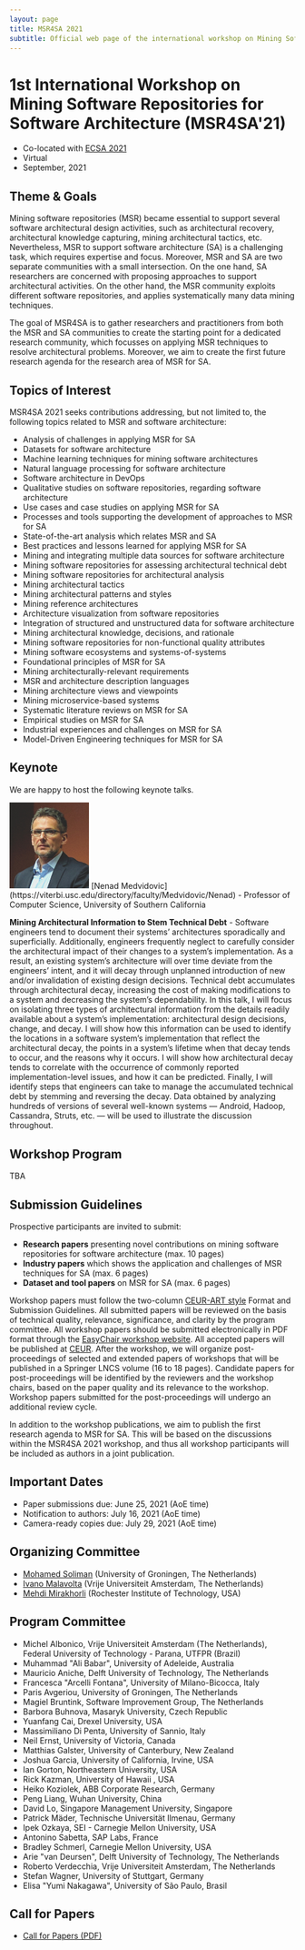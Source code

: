 ```yaml
---
layout: page
title: MSR4SA 2021
subtitle: Official web page of the international workshop on Mining Software Repositories for Software Architecture
---
```


# 1st International Workshop on Mining Software Repositories for Software Architecture (MSR4SA'21)  

- Co-located with [ECSA 2021](https://conf.researchr.org/home/ecsa-2021) 
- Virtual
- September, 2021

## Theme & Goals
Mining software repositories (MSR) became essential to support several software architectural design activities, such as architectural recovery, architectural knowledge capturing, mining architectural tactics, etc. Nevertheless, MSR to support software architecture (SA) is a challenging task, which requires expertise and focus. Moreover, MSR and SA are two separate communities with a small intersection. On the one hand, SA researchers are concerned with proposing approaches to support architectural activities. On the other hand, the MSR community exploits different software repositories, and applies systematically many data mining techniques.

The goal of MSR4SA is to gather researchers and practitioners from both the MSR and SA communities to create the starting point for a dedicated research community, which focusses on applying MSR techniques to resolve architectural problems. Moreover, we aim to create the first future research agenda for the research area of MSR for SA.

## Topics of Interest

MSR4SA 2021 seeks contributions addressing, but not limited to, the following topics related to MSR and software architecture:
- Analysis of challenges in applying MSR for SA
- Datasets for software architecture
- Machine learning techniques for mining software architectures
- Natural language processing for software architecture
- Software architecture in DevOps
- Qualitative studies on software repositories, regarding software architecture
- Use cases and case studies on applying MSR for SA
- Processes and tools supporting the development of approaches to MSR for SA
- State-of-the-art analysis which relates MSR and SA
- Best practices and lessons learned for applying MSR for SA
- Mining and integrating multiple data sources for software architecture
- Mining software repositories for assessing architectural technical debt
- Mining software repositories for architectural analysis
- Mining architectural tactics
- Mining architectural patterns and styles
- Mining reference architectures
- Architecture visualization from software repositories
- Integration of structured and unstructured data for software architecture 
- Mining architectural knowledge, decisions, and rationale
- Mining software repositories for non-functional quality attributes
- Mining software ecosystems and systems-of-systems
- Foundational principles of MSR for SA
- Mining architecturally-relevant requirements
- MSR and architecture description languages
- Mining architecture views and viewpoints
- Mining microservice-based systems
- Systematic literature reviews on MSR for SA
- Empirical studies on MSR for SA
- Industrial experiences and challenges on MSR for SA
- Model-Driven Engineering techniques for MSR for SA

## Keynote

We are happy to host the following keynote talks.

<img src="https://github.com/MSR4SA/msr4sa.github.io/blob/main/img/nenad_medvidovic.jpg?raw=true" alt="Nenad Medvidovic" style="width: 10em;" />
[Nenad Medvidovic](https://viterbi.usc.edu/directory/faculty/Medvidovic/Nenad) - Professor of Computer Science, University of Southern California

**Mining Architectural Information to Stem Technical Debt** - Software engineers tend to document their systems’ architectures sporadically and superficially. Additionally, engineers frequently neglect to carefully consider the architectural impact of their changes to a system’s implementation. As a result, an existing system’s architecture will over time deviate from the engineers’ intent, and it will decay through unplanned introduction of new and/or invalidation of existing design decisions. Technical debt accumulates through architectural decay, increasing the cost of making modifications to a system and decreasing the system’s dependability. In this talk, I will focus on isolating three types of architectural information from the details readily available about a system’s implementation: architectural design decisions, change, and decay. I will show how this information can be used to identify the locations in a software system’s implementation that reflect the architectural decay, the points in a system’s lifetime when that decay tends to occur, and the reasons why it occurs. I will show how architectural decay tends to correlate with the occurrence of commonly reported implementation-level issues, and how it can be predicted. Finally, I will identify steps that engineers can take to manage the accumulated technical debt by stemming and reversing the decay. Data obtained by analyzing hundreds of versions of several well-known systems — Android, Hadoop, Cassandra, Struts, etc. — will be used to illustrate the discussion throughout.
## Workshop Program 

TBA

## Submission Guidelines 

Prospective participants are invited to submit:
- **Research papers** presenting novel contributions on mining software repositories for software architecture (max. 10 pages)
- **Industry papers** which shows the application and challenges of MSR techniques for SA (max. 6 pages)
- **Dataset and tool papers** on MSR for SA (max. 6 pages)

Workshop papers must follow the two-column [CEUR-ART style](CEURART.zip) Format and Submission Guidelines. All submitted papers will be reviewed on the basis of technical quality, relevance, significance, and clarity by the program committee. All workshop papers should be submitted electronically in PDF format through the [EasyChair workshop website](https://easychair.org/my/conference?conf=msr4sa2021). All accepted papers will be published at [CEUR](http://ceur-ws.org). After the workshop, we will organize post-proceedings of selected and extended papers of workshops that will be published in a Springer LNCS volume (16 to 18 pages). Candidate papers for post-proceedings will be identified by the reviewers and the workshop chairs, based on the paper quality and its relevance to the workshop. Workshop papers submitted for the post-proceedings will undergo an additional review cycle.

In addition to the workshop publications, we aim to publish the first research agenda to MSR for SA. This will be based on the discussions within the MSR4SA 2021 workshop, and thus all workshop participants will be included as authors in a joint publication.

## Important Dates 
- Paper submissions due: June 25, 2021 (AoE time)
- Notification to authors: July 16, 2021 (AoE time)
- Camera-ready copies due: July 29, 2021 (AoE time)

## Organizing Committee 
- [Mohamed Soliman](https://www.rug.nl/staff/m.a.m.soliman/?lang=en) (University of Groningen, The Netherlands)
- [Ivano Malavolta](http://www.ivanomalavolta.com) (Vrije Universiteit Amsterdam, The Netherlands)
- [Mehdi Mirakhorli](http://www.se.rit.edu/~mehdi) (Rochester Institute of Technology, USA)

## Program Committee 
* Michel Albonico, Vrije Universiteit Amsterdam (The Netherlands), Federal University of Technology - Parana, UTFPR (Brazil)
* Muhammad "Ali Babar", University of Adeleide, Australia
* Mauricio Aniche, Delft University of Technology, The Netherlands
* Francesca "Arcelli Fontana", University of Milano-Bicocca, Italy
* Paris Avgeriou, University of Groningen, The Netherlands
* Magiel Bruntink, Software Improvement Group, The Netherlands
* Barbora Buhnova, Masaryk University, Czech Republic
* Yuanfang Cai, Drexel University, USA
* Massimiliano Di Penta, University of Sannio, Italy
* Neil Ernst, University of Victoria, Canada
* Matthias Galster, University of Canterbury, New Zealand
* Joshua Garcia, University of California, Irvine, USA
* Ian Gorton, Northeastern University, USA
* Rick Kazman, University of Hawaii , USA
* Heiko Koziolek, ABB Corporate Research, Germany
* Peng Liang, Wuhan University, China
* David Lo, Singapore Management University, Singapore
* Patrick Mäder, Technische Universität Ilmenau, Germany
* Ipek Ozkaya, SEI - Carnegie Mellon University, USA
* Antonino Sabetta, SAP Labs, France
* Bradley Schmerl, Carnegie Mellon University, USA
* Arie "van Deursen", Delft University of Technology, The Netherlands
* Roberto Verdecchia, Vrije Universiteit Amsterdam, The Netherlands
* Stefan Wagner, University of Stuttgart, Germany
* Elisa "Yumi Nakagawa", University of São Paulo, Brasil


## Call for Papers 
- [Call for Papers (PDF)](https://github.com/msr4sa/msr4sa.github.io/raw/master/downloads/MSR4SA_2021_cfp.pdf)

